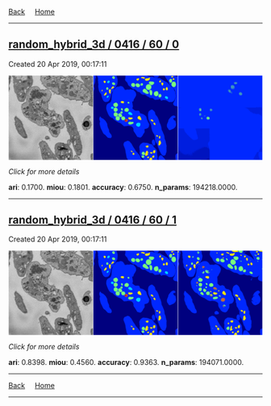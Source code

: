 
[Back](..)&nbsp;&nbsp;&nbsp;&nbsp;&nbsp;[Home](https://leapmanlab.github.io/snapshots)

---

<div class="summary"><a href="0"><h2>random_hybrid_3d / 0416 / 60 / 0</h2></a><p>Created 20 Apr 2019, 00:17:11
</p><a href="0"><img src="0/media/summary.png" align="center"></a><p>
<i>Click for more details</i>
</p></div>

**ari**: 0.1700. **miou**: 0.1801. **accuracy**: 0.6750. **n_params**: 194218.0000. 

---

<div class="summary"><a href="1"><h2>random_hybrid_3d / 0416 / 60 / 1</h2></a><p>Created 20 Apr 2019, 00:17:11
</p><a href="1"><img src="1/media/summary.png" align="center"></a><p>
<i>Click for more details</i>
</p></div>

**ari**: 0.8398. **miou**: 0.4560. **accuracy**: 0.9363. **n_params**: 194071.0000. 

---

[Back](..)&nbsp;&nbsp;&nbsp;&nbsp;&nbsp;[Home](https://leapmanlab.github.io/snapshots)

---